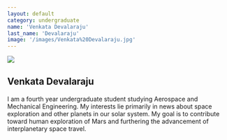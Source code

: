 ```yaml
---
layout: default
category: undergraduate
name: 'Venkata Devalaraju'
last_name: 'Devalaraju'
image: '/images/Venkata%20Devalaraju.jpg'
---
```


<img src="{{ page.image }}">

<h2 class="team-title">Venkata Devalaraju</h2>
<h4 class="team-position"></h4>
<p>I am a fourth year undergraduate student studying Aerospace and Mechanical Engineering. My interests lie primarily in news about space exploration and other planets in our solar system. My goal is to contribute toward human exploration of Mars and furthering the advancement of interplanetary space travel.</p>
<ul class="team-member-other-info"></ul>
